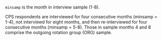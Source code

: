 `minsamp` is the month in interview sample (1-8).

CPS respondents are interviewed for four consecutive months (minsamp = 1-4), not interviewd for eight months, and then re-interviewed for four consecutive months (minsamp = 5-8). Those in sample months 4 and 8 comprise the outgoing rotation group (ORG) sample.
